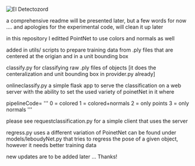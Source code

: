 ![El Detectozord](https://github.com/alleboudy/pointnet/blob/master/doc/eldetectozord.png?raw=true "El detectoZord")

a comprehensive readme will be presented later, but a few words for now .... and apologies for the experimental code, will clean it up later

in this repository I editted PointNet to use colors and normals as well

added in utils/ scripts to prepare training data from .ply files that are centered at the origian and in a unit bounding box

classify.py for classifying raw .ply files of objects [it does the centeralization and unit bounding box in provider.py already]

onlineclassify.py a simple flask app to serve the classification on a web server with the ability to set the used variety of poinetNet
in it where 

pipelineCode=
'''
0 = colored
1 = colored+normals
2 = only points
3 = only normals
'''

please see requestclassification.py for a simple client that uses the server

regress.py uses a different variation of PoinetNet can be found under models/leboudyNet.py that tries to regress the pose of a given object, however it needs better training data

new updates are to be added later ...
Thanks!

